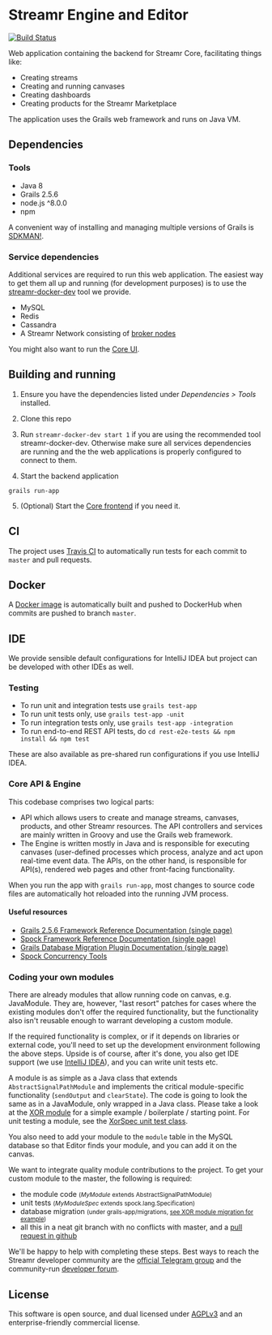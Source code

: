 # Streamr Engine and Editor 

[![Build Status](https://travis-ci.org/streamr-dev/engine-and-editor.svg?branch=master)](https://travis-ci.org/streamr-dev/engine-and-editor)

Web application containing the backend for Streamr Core, facilitating things like:
- Creating streams
- Creating and running canvases
- Creating dashboards
- Creating products for the Streamr Marketplace 

The application uses the Grails web framework and runs on Java VM. 

## Dependencies

### Tools
- Java 8
- Grails 2.5.6
- node.js ^8.0.0
- npm

A convenient way of installing and managing multiple versions of Grails is [SDKMAN!](http://sdkman.io/install.html).

### Service dependencies

Additional services are required to run this web application. The easiest way to get them all up and running (for development purposes) is to use the [streamr-docker-dev](https://github.com/streamr-dev/streamr-docker-dev) tool we provide.

- MySQL
- Redis
- Cassandra
- A Streamr Network consisting of [broker nodes](https://github.com/streamr-dev/broker)

You might also want to run the [Core UI](https://github.com/streamr-dev/streamr-platform). 

## Building and running

1. Ensure you have the dependencies listed under *Dependencies > Tools* installed.

2. Clone this repo

3. Run `streamr-docker-dev start 1` if you are using the recommended tool streamr-docker-dev. Otherwise make sure all services dependencies are running and the the web applications is properly configured to connect to them.

4. Start the backend application
```
grails run-app
```

5. (Optional) Start the [Core frontend](https://github.com/streamr-dev/streamr-platform) if you need it.

## CI

The project uses [Travis CI](https://travis-ci.org/streamr-dev/engine-and-editor) to automatically run tests for each commit to `master` and pull requests.

## Docker

A [Docker image](https://hub.docker.com/r/streamr/engine-and-editor/) is automatically built and pushed to DockerHub when commits are pushed to branch `master`.

## IDE

We provide sensible default configurations for IntelliJ IDEA but project can be developed with other IDEs as well.

### Testing

- To run unit and integration tests use `grails test-app`
- To run unit tests only, use `grails test-app -unit`
- To run integration tests only, use `grails test-app -integration`
- To run end-to-end REST API tests, do `cd rest-e2e-tests && npm install && npm test`

These are also available as pre-shared run configurations if you use IntelliJ IDEA.

### Core API & Engine

This codebase comprises two logical parts:

- API which allows users to create and manage streams, canvases, products, and other Streamr resources. The API controllers and services are mainly written in Groovy and use the Grails web framework.
- The Engine is written mostly in Java and is responsible for executing canvases (user-defined processes which process, analyze and act upon real-time event data. The APIs, on the other hand, is responsible for API(s), rendered web pages and other front-facing functionality.

When you run the app with `grails run-app`, most changes to source code files are automatically hot reloaded into the running JVM process.

#### Useful resources
- [Grails 2.5.6 Framework Reference Documentation (single page)](https://grails.github.io/grails2-doc/2.5.6/guide/single.html)
- [Spock Framework Reference Documentation (single page)](http://spockframework.org/spock/docs/1.1/all_in_one.html)
- [Grails Database Migration Plugin Documentation (single page)](http://grails-plugins.github.io/grails-database-migration/1.4.0/guide/single.html)
- [Spock Concurrency Tools](http://spockframework.org/spock/javadoc/1.1/spock/util/concurrent/package-summary.html)

### Coding your own modules

There are already modules that allow running code on canvas, e.g. JavaModule. They are, however, "last resort" patches for cases where the existing modules don't offer the required functionality, but the functionality also isn't reusable enough to warrant developing a custom module.

If the required functionality is complex, or if it depends on libraries or external code, you'll need to set up the development environment following the above steps. Upside is of course, after it's done, you also get IDE support (we use [IntelliJ IDEA](https://www.jetbrains.com/idea/)), and you can write unit tests etc.

A module is as simple as a Java class that extends `AbstractSignalPathModule` and implements the critical module-specific functionality (`sendOutput` and `clearState`). The code is going to look the same as in a JavaModule, only wrapped in a Java class. Please take a look at the [XOR module](https://github.com/streamr-dev/engine-and-editor/blob/master/src/java/com/unifina/signalpath/bool/Xor.java) for a simple example / boilerplate / starting point. For unit testing a module, see the [XorSpec unit test class](https://github.com/streamr-dev/engine-and-editor/blob/master/test/unit/com/unifina/signalpath/bool/XorSpec.groovy).

You also need to add your module to the `module` table in the MySQL database so that Editor finds your module, and you can add it on the canvas.

We want to integrate quality module contributions to the project. To get your custom module to the master, the following is required:
* the module code <small>(*MyModule* extends AbstractSignalPathModule)</small>
* unit tests <small>(*MyModuleSpec* extends spock.lang.Specification)</small>
* database migration <small>(under grails-app/migrations, [see XOR module migration for example](https://github.com/streamr-dev/engine-and-editor/blob/master/grails-app/migrations/core/2017-01-17-xor-module.groovy))</small>
* all this in a neat git branch with no conflicts with master, and a [pull request in github](https://github.com/streamr-dev/engine-and-editor/pull/229)

We'll be happy to help with completing these steps. Best ways to reach the Streamr developer community are the [official Telegram group](https://t.me/streamrdata) and the community-run [developer forum](http://forum.streamr.dev/).

## License

This software is open source, and dual licensed under [AGPLv3](https://www.gnu.org/licenses/agpl.html) and an enterprise-friendly commercial license.
